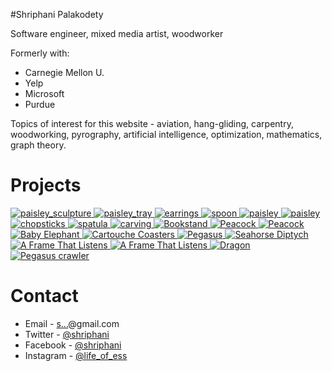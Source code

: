 <article>
</article>

#Shriphani Palakodety

Software engineer, mixed media artist, woodworker

Formerly with:

* Carnegie Mellon U.
* Yelp
* Microsoft
* Purdue

Topics of interest for this website - aviation, hang-gliding, carpentry, woodworking, pyrography, artificial intelligence, optimization, mathematics, graph theory.

# Projects

<div>
              <div class="gallery">
		<a href="http://blog.shriphani.com/2018/06/27/paisley-sculpture-1/">
              	  <img src="http://shriphani.com/paisley_sculpture.jpg" alt="paisley_sculpture" />
                </a>
                <a href="http://blog.shriphani.com/2018/06/27/jewelry-tray/">
                  <img src="http://shriphani.com/paisley_tray.jpg" alt="paisley_tray" />
                </a>
                <a href="http://blog.shriphani.com/2018/06/27/mahogany-earrings/">
                  <img src="http://shriphani.com/earrings.png" alt="earrings" />
                </a>
	        <a href="http://blog.shriphani.com/2018/03/28/cherry-purpleheart-spoon/">
                  <img src="http://shriphani.com/spoon.png" alt="spoon" />
                </a>
                <a href="http://blog.shriphani.com/2018/03/01/acanthus-leaf-black-walnut/">
                  <img src="http://shriphani.com/acanthus.png" alt="paisley" />
                </a>
                <a href="http://blog.shriphani.com/2018/01/01/mahogany-paisley-carving/">
                  <img src="http://shriphani.com/paisley.png" alt="paisley" />
                </a>
                <a href="http://blog.shriphani.com/2018/01/01/cedar-and-cherry-chopsticks/">
                  <img src="http://shriphani.com/chopsticks.png" alt="chopsticks" />
                </a>
                <a href="http://blog.shriphani.com/2018/01/01/kitchen-tools-spatula-and-serving-board/">
                  <img src="http://shriphani.com/spatula.png" alt="spatula" />
                </a>
                <a href="http://blog.shriphani.com/2018/01/01/basswood-carving/">
                  <img src="http://shriphani.com/carving1.png" alt="carving" />
                </a>
                <a href="http://blog.shriphani.com/2017/07/23/bookstand/">
                  <img src="http://shriphani.com/bookstand.png" alt="Bookstand"/>
                </a>
                <a href="http://blog.shriphani.com/2017/07/23/bookstand/">
                  <img src="http://shriphani.com/peacock2.png" alt="Peacock"/>
                </a>
                <a href="http://blog.shriphani.com/2017/06/05/a-segmented-flower-vase/">
                  <img src="http://shriphani.com/vase.png" alt="Peacock"/>
                </a>
                <a href="http://blog.shriphani.com/2017/04/11/henna-baby-elephant/">
                  <img src="http://shriphani.com/baby_elephant.png" alt="Baby Elephant"/>
                </a>
                <a href="http://blog.shriphani.com/2017/03/27/the-cartouche-coaster-collection/">
                  <img src="http://shriphani.com/cartouche.png" alt="Cartouche Coasters"/>
                </a>
                <a href="http://blog.shriphani.com/2017/03/01/pegasus/">
                  <img src="http://shriphani.com/pegasus.png" alt="Pegasus"/>
                </a>
                <a href="http://blog.shriphani.com/2017/02/13/seahorse-diptych-spray-paint-on-canvas/">
                  <img src="http://shriphani.com/seahorse_diptych.png" alt="Seahorse Diptych"/>
                </a>
                <a href="http://blog.shriphani.com/2017/02/03/seahorse-black-acrylic-vinyl/">
                  <img src="http://shriphani.com/seahorse.png" alt="A Frame That Listens"/>
                </a>
                <a href="http://blog.shriphani.com/2016/08/03/a-frame-that-listens/">
                  <img src="http://shriphani.com/matrix.png" alt="A Frame That Listens"/>
                </a>
                <a href="http://blog.shriphani.com/2017/01/02/dragon/">
                  <img src="http://shriphani.com/dragon.png" alt="Dragon" />
                </a>
                <a href="https://github.com/shriphani/pegasus">
                  <img src="http://shriphani.com/pegasus_logo.png" alt="Pegasus crawler" />
                </a>
              </div>
</div>


# Contact

* Email - <a href="http://www.google.com/recaptcha/mailhide/d?k=01Z_Xp9yosV3ruh7vybHUmHQ==&amp;c=wf4HdBLxinfTG54lRLyeMP7Dqq92aNXjrIyMw1vr7qw=" onclick="window.open('http://www.google.com/recaptcha/mailhide/d?k\07501Z_Xp9yosV3ruh7vybHUmHQ\75\75\46c\75wf4HdBLxinfTG54lRLyeMP7Dqq92aNXjrIyMw1vr7qw\075', '', 'toolbar=0,scrollbars=0,location=0,statusbar=0,menubar=0,resizable=0,width=500,height=300'); return false;" title="Reveal this e-mail address">s...</a>@gmail.com
* Twitter - [@shriphani](https://twitter.com/shriphani)
* Facebook - [@shriphani](https://www.facebook.com/shriphani)
* Instagram - [@life_of_ess](https://www.instagram.com/life_of_ess/)